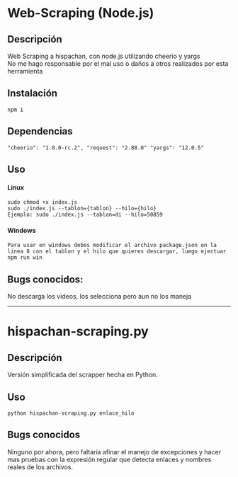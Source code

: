 # Web-Scraping (Node.js)

## Descripción

Web Scraping a hispachan, con node.js utilizando cheerio y yargs  
No me hago responsable por el mal uso o daños a otros realizados por esta herramienta

## Instalación
`npm i`

## Dependencias

`"cheerio": "1.0.0-rc.2", "request": "2.88.0" "yargs": "12.0.5"`

## Uso
#### Linux
`sudo chmod +x index.js`  
`sudo ./index.js --tablon={tablon} --hilo={hilo}`  
`Ejemplo: sudo ./index.js --tablon=di --hilo=50859`  

#### Windows
`Para usar en windows debes modificar el archivo package.json en la linea 8 con el tablon y el hilo que quieres descargar, luego ejectuar npm run win`

## Bugs conocidos:
No descarga los videos, los selecciona pero aun no los maneja

---
# hispachan-scraping.py
## Descripción
Versión simplificada del scrapper hecha en Python.
## Uso
`python hispachan-scraping.py enlace_hilo`
## Bugs conocidos
Ninguno por ahora, pero faltaría afinar el manejo de excepciones y hacer mas pruebas con la expresión regular que detecta enlaces y nombres reales de los archivos.
